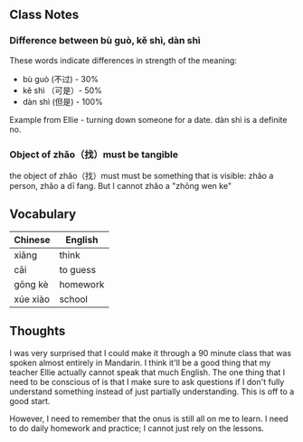 
## Class Notes

### Difference between bù guò, kě shì, dàn shì

These words indicate differences in strength of the meaning:
- bù guò (不过) - 30%
- kě shì （可是）- 50%
- dàn shì (但是) - 100%

Example from Ellie - turning down someone for a date. dàn shì is a definite no. 

### Object of zhǎo（找）must be tangible

the object of zhǎo（找）must must be something that is visible: zhǎo a person, zhǎo a dī fang.  But I cannot zhǎo a "zhōng wen ke"

## Vocabulary

| Chinese  | English  |
| -------- | -------- |
| xiǎng    | think    |
| cāi      | to guess |
| gōng kè  | homework |
| xúe xiào | school   |

## Thoughts

I was very surprised that I could make it through a 90 minute class that was spoken almost entirely in Mandarin. I think it'll be a good thing that my teacher Ellie actually cannot speak that much English.  The one thing that I need to be conscious of is that I make sure to ask questions if I don't fully understand something instead of just partially understanding. This is off to a good start. 

However, I need to remember that the onus is still all on me to learn. I need to do daily homework and practice; I cannot just rely on the lessons. 



